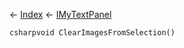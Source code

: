 ← [Index](Api-Index) ← [IMyTextPanel](Sandbox.ModAPI.Ingame.IMyTextPanel)

```csharpvoid ClearImagesFromSelection()```